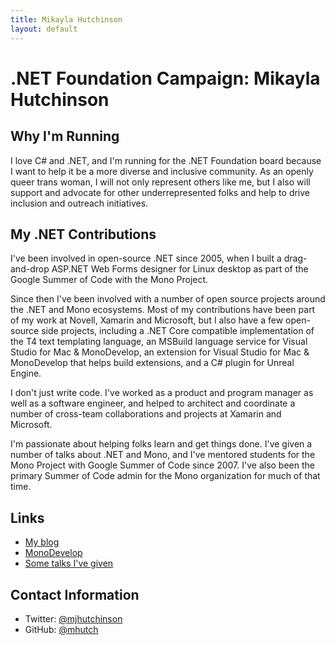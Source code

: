 ```yaml
---
title: Mikayla Hutchinson
layout: default
---
```


# .NET Foundation Campaign: Mikayla Hutchinson

## Why I'm Running

I love C# and .NET, and I'm running for the .NET Foundation board because I want to help it be a more diverse and inclusive community. As an openly queer trans woman, I will not only represent others like me, but I also will support and advocate for other underrepresented folks and help to drive inclusion and outreach initiatives.

## My .NET Contributions

I've been involved in open-source .NET since 2005, when I built a drag-and-drop ASP.NET Web Forms designer for Linux desktop as part of the Google Summer of Code with the Mono Project.

Since then I've been involved with a number of open source projects around the .NET and Mono ecosystems. Most of my contributions have been part of my work at Novell, Xamarin and Microsoft, but I also have a few open-source side projects, including a .NET Core compatible implementation of the T4 text templating language, an MSBuild language service for Visual Studio for Mac & MonoDevelop, an extension for Visual Studio for Mac & MonoDevelop that helps build extensions, and a C# plugin for
Unreal Engine.

I don't just write code. I've worked as a product and program manager as well as a software engineer, and helped to architect and coordinate a number of cross-team collaborations and projects at Xamarin and Microsoft.

I'm passionate about helping folks learn and get things done. I've given a number of talks about .NET and Mono, and I've mentored students for the Mono Project with Google Summer of Code since 2007. I've also been the primary Summer of Code admin for the Mono organization for much of that time.

## Links
* [My blog](https://mhut.ch)
* [MonoDevelop](https://github.com/mono/monodevelop)
* [Some talks I've given](https://mhut.ch/talks)

## Contact Information
* Twitter: [@mjhutchinson](https://twitter.com/mjhutchinson)
* GitHub: [@mhutch](https://github.com/mhutch)
